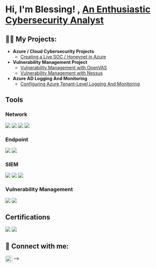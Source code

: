 <h1>Hi, I'm Blessing! , <a href="https://www.https://www.linkedin.com/in/blessing-onokpasah-68a7a523a">An Enthusiastic Cybersecurity Analyst</a> <a></h1>
<h2>👨‍💻 My Projects:</h2>

- <b>Azure / Cloud Cybersecurity Projects</b>
  - [Creating a Live SOC / Honeynet in Azure](https://github.com/BlessingTega/Azure-SOC)
- <b>Vulnerability Management Project</b>
  - [Vulnerability Management with OpenVAS](https://github.com/BlessingTega/Vulnerability-Management-with-OpenVAS)
  - [Vulnerability Management with Nessus](https://github.com/BlessingTega/Vulnerability-Management-with-Nessus)    
- <b>Azure AD Logging And Monitoring</b>
  - [Configuring Azure Tenant-Level Logging And Monitoring](https://github.com/BlessingTega/Configuring-Azure-Tenant-Level-Logging-And-Monitoring)
 
 
 ## Tools


### Network
<div>
    <img src="https://img.shields.io/badge/-Wireshark-1679A7?&style=for-the-badge&logo=Wireshark&logoColor=white" />
    <img src="https://img.shields.io/badge/-Suricata-EF3B2D?&style=for-the-badge&logo=Suricata&logoColor=white" />
    <img src="https://img.shields.io/badge/-Zeek-777BB4?&style=for-the-badge&logo=Zeek&logoColor=white" />
    <img src="https://img.shields.io/badge/-Palo%20Alto%20Firewall-0076D6?&style=for-the-badge&logo=Palo%20Alto%20Networks&logoColor=white" />

</div>

### Endpoint
<div>
    <img src="https://img.shields.io/badge/-Microsoft_Defender_for_Endpoint-00A4EF?&style=for-the-badge&logo=Microsoft&logoColor=white" />
    <img src="https://img.shields.io/badge/-Velociraptor-4B275F?&style=for-the-badge&logo=Velociraptor&logoColor=white" />
</div>

### SIEM
<div>
    <img src="https://img.shields.io/badge/-Microsoft_Sentinel-0078D4?&style=for-the-badge&logo=Microsoft&logoColor=white" />
    <img src="https://img.shields.io/badge/-Splunk-000000?&style=for-the-badge&logo=Splunk&logoColor=white" />
    <img src="https://img.shields.io/badge/-Elastic-005571?&style=for-the-badge&logo=Elastic&logoColor=white" />
</div>

### Vulnerability Management
<div>
    <img src="https://img.shields.io/badge/-Nessus-00C8FF?&style=for-the-badge&logo=Tenable&logoColor=white" />

  <img src="https://img.shields.io/badge/-OpenVAS-2F74C0?&style=for-the-badge&logo=OpenVAS&logoColor=white" />


 ## Certifications

<div>
<img src="https://img.shields.io/badge/-Security%2B-FF0000?&style=for-the-badge&logo=CompTIA&logoColor=white" />
<img src="https://img.shields.io/badge/-Palo%20Alto%20Networks%20Certified%20Network%20Security%20Engineer%20(PCNSE)-0076D6?&style=for-the-badge&logo=Palo%20Alto%20Networks&logoColor=white" />

 
 
 
 
 <h2> 🤳 Connect with me:</h2>
 
[<img align="left" alt="BlessingOnokpasah | LinkedIn" width="22px" src="https://cdn.jsdelivr.net/npm/simple-icons@v3/icons/linkedin.svg" />][linkedin]


[linkedin]: https://www.linkedin.com/in/blessing-onokpasah-68a7a523a/
-->






